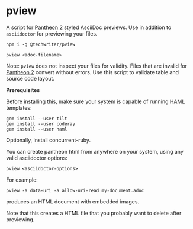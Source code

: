 # pview

A script for [Pantheon 2](https://github.com/redhataccess/pantheon) styled AsciiDoc previews.
Use in addition to `asciidoctor` for previewing your files.

```
npm i -g @techwriter/pview

pview <adoc-filename>

```


Note: `pview` does not inspect your files for validity. Files that are invalid for [Pantheon 2](https://github.com/redhataccess/pantheon) convert without errors. Use this script to validate table and source code layout.


**Prerequisites**

Before installing this, make sure your system is capable of running HAML templates:

```
gem install --user tilt
gem install --user coderay
gem install --user haml
```

Optionally, install concurrent-ruby.

You can create pantheon html from anywhere on your system, using any valid asciidoctor options:

```
pview <asciidoctor-options>

```

For example:

```
pview -a data-uri -a allow-uri-read my-document.adoc

```
produces an HTML document with embedded images.



Note that this creates a HTML file that you probably want to delete after previewing.

